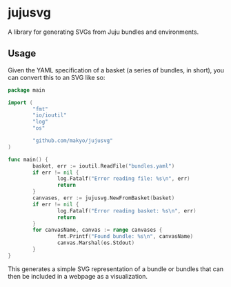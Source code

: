 jujusvg
=======

A library for generating SVGs from Juju bundles and environments.

Usage
-----

Given the YAML specification of a basket (a series of bundles, in short), you
can convert this to an SVG like so:

```go
package main

import (
        "fmt"
        "io/ioutil"
        "log"
        "os"

        "github.com/makyo/jujusvg"
)

func main() {
        basket, err := ioutil.ReadFile("bundles.yaml")
        if err != nil {
                log.Fatalf("Error reading file: %s\n", err)
                return
        }
        canvases, err := jujusvg.NewFromBasket(basket)
        if err != nil {
                log.Fatalf("Error reading basket: %s\n", err)
                return
        }
        for canvasName, canvas := range canvases {
                fmt.Printf("Found bundle: %s\n", canvasName)
                canvas.Marshal(os.Stdout)
        }
}
```

This generates a simple SVG representation of a bundle or bundles that can then
be included in a webpage as a visualization.
